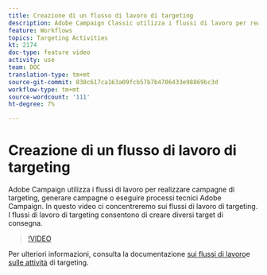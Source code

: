 ```yaml
---
title: Creazione di un flusso di lavoro di targeting
description: Adobe Campaign Classic utilizza i flussi di lavoro per realizzare campagne di targeting, generare campagne o eseguire  processi tecnici Adobe Campaign. In questo video ci concentreremo sui flussi di lavoro di targeting. I flussi di lavoro di targeting consentono di creare diversi target di consegna.
feature: Workflows
topics: Targeting Activities
kt: 2174
doc-type: feature video
activity: use
team: DOC
translation-type: tm+mt
source-git-commit: 838c617ca163a09fcb57b7b4706433e98869bc3d
workflow-type: tm+mt
source-wordcount: '111'
ht-degree: 7%

---
```



# Creazione di un flusso di lavoro di targeting

 Adobe Campaign utilizza i flussi di lavoro per realizzare campagne di targeting, generare campagne o eseguire  processi tecnici Adobe Campaign. In questo video ci concentreremo sui flussi di lavoro di targeting. I flussi di lavoro di targeting consentono di creare diversi target di consegna.

>[!VIDEO](https://video.tv.adobe.com/v/25605?quality=12)

Per ulteriori informazioni, consulta la documentazione [sui flussi di lavoro](https://docs.adobe.com/content/help/en/campaign-classic/using/automating-with-workflows/introduction/about-workflows.html)e [sulle attività](https://docs.adobe.com/content/help/en/campaign-classic/using/automating-with-workflows/targeting-activities/about-targeting-activities.html) di targeting.
